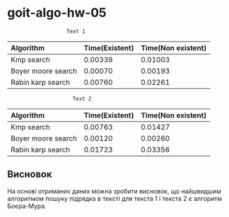 # goit-algo-hw-05

                       Text 1

| Algorithm          | Time(Existent) | Time(Non existent) |
| :----------------- | :------------- | :----------------- |
| Kmp search         | 0.00339        | 0.01003            |
| Boyer moore search | 0.00070        | 0.00193            |
| Rabin karp search  | 0.00760        | 0.02261            |

                         Text 2

| Algorithm          | Time(Existent) | Time(Non existent) |
| :----------------- | :------------- | :----------------- |
| Kmp search         | 0.00763        | 0.01427            |
| Boyer moore search | 0.00120        | 0.00260            |
| Rabin karp search  | 0.01723        | 0.03356            |

## Висновок

На основі отриманих даних можна зробити висновок, що найшвидшим алгоритмом пошуку підрядка в тексті для текста 1 і текста 2 є алгоритм Боєра-Мура.
